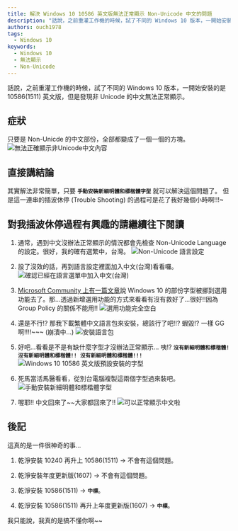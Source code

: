 ```yaml
---
title: 解決 Windows 10 10586 英文版無法正常顯示 Non-Unicode 中文的問題
description: "話說，之前重灌工作機的時候，試了不同的 Windows 10 版本，一開始安裝的是 10586(1511) 英文版，但是發現非 Unicode 的中文無法正常顯示。"
authors: ouch1978
tags:
  - Windows 10
keywords:
  - Windows 10
  - 無法顯示
  - Non-Unicode 
---
```


話說，之前重灌工作機的時候，試了不同的 Windows 10 版本，一開始安裝的是 10586(1511) 英文版，但是發現非 Unicode 的中文無法正常顯示。

## 症狀

只要是 Non-Unicde 的中文部份，全部都變成了一個一個的方塊。
![無法正確顯示非Unicode中文內容](non-unicode-chinese-not-displayed-correctly.png)

## 直接講結論

其實解法非常簡單，只要 **`手動安裝新細明體和標楷體字型`** 就可以解決這個問題了。
但是這一連串的插波休停 (Trouble Shooting) 的過程可是花了我好幾個小時啊!!!~

## 對我插波休停過程有興趣的請繼續往下閱讀

1. 通常，遇到中文沒辦法正常顯示的情況都會先檢查 Non-Unicode Language 的設定。很好，我的確有選繁中，台灣。
   ![Non-Unicode 語言設定](setting-for-non-unicode-language.png)

2. 設了沒效的話，再到語言設定裡面加入中文(台灣)看看囉。
   ![確認已經在語言選單中加入中文(台灣)](chinese-taiwan-is-already-added.png)

3. [Microsoft Community 上有一篇文章](http://answers.microsoft.com/en-us/windows/forum/windows_10-start/some-fonts-are-missing-after-upgrade/95839dfa-0df2-4bc0-875a-fd6b57e61fe4 "Some fonts are missing after upgrade")說 Windows 10 的部份字型被挪到選用功能去了。那...透過新增選用功能的方式來看看有沒有救好了...很好!!因為 Group Policy 的關係不能用!!
   ![選用功能完全空白](not-able-to-add-optional-features.png)

4. 還是不行!? 那我下載繁體中文語言包來安裝，總該行了吧!!? 蝦毀!? 一樣 GG 啊!!!!~~~ (崩潰中...)
   ![安裝語言包](install-language-pack.png)

5. 好吧...看看是不是有缺什麼字型才沒辦法正常顯示...
   咦!? **`沒有新細明體和標楷體! 沒有新細明體和標楷體!! 沒有新細明體和標楷體!!!`**
   ![Windows 10 10586 英文版預設安裝的字型](pre-installed-fonts-in-10586.png)

6. 死馬當活馬醫看看，從別台電腦複製這兩個字型過來裝吧。
   ![手動安裝新細明體和標楷體字型](install-mingliu-and-kaiu.png)

7. 喔耶!! 中文回來了~~大家都回來了!!
   ![可以正常顯示中文啦](get-chinese-back.png)

## 後記

這真的是一件很神奇的事...

1. 乾淨安裝 10240 再升上 10586(1511) -> 不會有這個問題。

2. 乾淨安裝年度更新版(1607) -> 不會有這個問題。

3. 乾淨安裝 10586(1511) -> **`中標`**。

4. 乾淨安裝 10586(1511) 再升上年度更新版(1607) -> **`中標`**。

我只能說，我真的是搞不懂你啊~~
